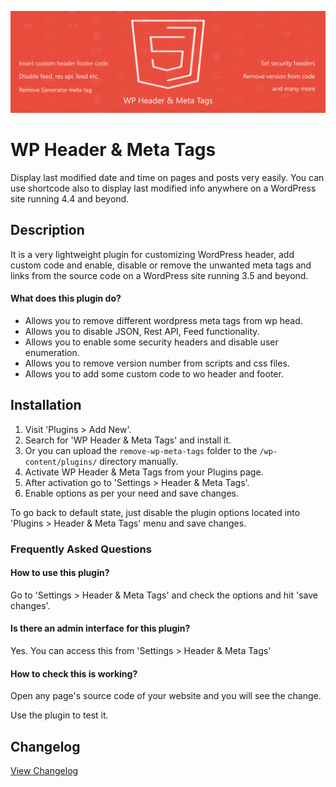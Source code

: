 ![alt text](https://github.com/iamsayan/remove-wp-meta-tags/raw/master/banner-wp.png "Plugin Banner")

# WP Header & Meta Tags #

Display last modified date and time on pages and posts very easily. You can use shortcode also to display last modified info anywhere on a WordPress site running 4.4 and beyond.

## Description ##

It is a very lightweight plugin for customizing WordPress header, add custom code and enable, disable or remove the unwanted meta tags and links from the source code on a WordPress site running 3.5 and beyond.

#### What does this plugin do?

* Allows you to remove different wordpress meta tags from wp head.
* Allows you to disable JSON, Rest API, Feed functionality.
* Allows you to enable some security headers and disable user enumeration.
* Allows you to remove version number from scripts and css files.
* Allows you to add some custom code to wo header and footer.

## Installation ##

1. Visit 'Plugins > Add New'.
1. Search for 'WP Header & Meta Tags' and install it.
1. Or you can upload the `remove-wp-meta-tags` folder to the `/wp-content/plugins/` directory manually.
1. Activate WP Header & Meta Tags from your Plugins page.
1. After activation go to 'Settings > Header & Meta Tags'.
1. Enable options as per your need and save changes.

To go back to default state, just disable the plugin options located into 'Plugins > Header & Meta Tags' menu and save changes.

### Frequently Asked Questions ###

#### How to use this plugin? ####

Go to 'Settings > Header & Meta Tags' and check the options and hit 'save changes'.

#### Is there an admin interface for this plugin? ####

Yes. You can access this from 'Settings > Header & Meta Tags'

#### How to check this is working? ####

Open any page's source code of your website and you will see the change.

Use the plugin to test it.

## Changelog ##
[View Changelog](CHANGELOG.md)
